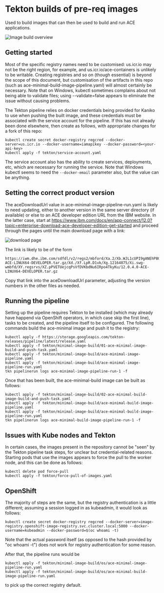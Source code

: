 # Tekton builds of pre-req images

Used to build images that can then be used to build and run ACE applications.

![Image build overview](ace-demo-pipeline-tekton-2.png)

## Getting started

 Most of the specific registry names need to be customised: us.icr.io may not be the right region, for example, and us.icr.io/ace-containers 
is unlikely to be writable. Creating registries and so on (though essential) is beyond the scope of this document, but customisation of
the artifacts in this repo (such as ace-minimal-build-image-pipeline.yaml) will almost certainly be necessary. Note that on Windows, kubectl
sometimes complains about not being able to validate files; using --validate=false appears to eliminate the issue without causing problems.

 The Tekton pipeline relies on docker credentials being provided for Kaniko to use when pushing the built image, and these credentials
must be associated with the service account for the pipeline. If this has not already been done elsewhere, then create as follows, with
appropriate changes for a fork of this repo:
```
kubectl create secret docker-registry regcred --docker-server=us.icr.io --docker-username=iamapikey --docker-password=<your-api-key>
kubectl apply -f tekton/service-account.yaml
```
The service account also has the ability to create services, deployments, etc, which are necessary for running the service. Note that
Windows kubectl seems to need the `--docker-email` parameter also, but the value can be anything.

## Setting the correct product version

The aceDownloadUrl value in ace-minimal-image-pipeline-run.yaml is likely to need updating, either to another version
in the same server directory (if available) or else to an ACE developer edition URL from the IBM website. In the latter
case, start at https://www.ibm.com/docs/en/app-connect/12.0?topic=enterprise-download-ace-developer-edition-get-started
and proceed through the pages until the main download page with a link: 

![download page](ace-dev-edition-download.png)

The link is likely to be of the form
```
https://iwm.dhe.ibm.com/sdfdl/v2/regs2/mbford/Xa.2/Xb.WJL1cUPI9gANEhP8GuPD_qX1rj6x5R4yTUM7s_C2ue8/Xc.12.0.4.0-ACE-LINUX64-DEVELOPER.tar.gz/Xd./Xf.LpR.D1vk/Xg.12164875/Xi.swg-wmbfd/XY.regsrvs/XZ.pPVETUejcqPsVfDVKbdNu6IRpo4TkyKu/12.0.4.0-ACE-LINUX64-DEVELOPER.tar.gz
```
Copy that link into the aceDownloadUrl parameter, adjusting the version numbers in the other files as needed.

## Running the pipeline

Setting up the pipeline requires Tekton to be installed (which may already have happend via OpenShift operators, in which case
skip the first line), tasks to be created, and the pipeline itself to be configured. The following commands build the ace-minimal
image and push it to the registry:
```
kubectl apply -f https://storage.googleapis.com/tekton-releases/pipeline/latest/release.yaml
kubectl apply -f tekton/minimal-image-build/01-ace-minimal-image-build-and-push-task.yaml
kubectl apply -f tekton/minimal-image-build/ace-minimal-image-pipeline.yaml
kubectl apply -f tekton/minimal-image-build/ace-minimal-image-pipeline-run.yaml
tkn pipelinerun logs ace-minimal-image-pipeline-run-1 -f
```

Once that has been built, the ace-minimal-build image can be built as follows:
```
kubectl apply -f tekton/minimal-image-build/02-ace-minimal-build-image-build-and-push-task.yaml
kubectl apply -f tekton/minimal-image-build/ace-minimal-build-image-pipeline.yaml
kubectl apply -f tekton/minimal-image-build/ace-minimal-build-image-pipeline-run.yaml
tkn pipelinerun logs ace-minimal-build-image-pipeline-run-1 -f
```

## Issues with Kube nodes and Tekton

In certain cases, the images present in the repository cannot be "seen" by the Tekton pipeline task steps, for
unclear but credential-related reasons. Starting pods that use the images appears to force the pull to the worker
node, and this can be done as follows:
```
kubectl delete pod force-pull
kubectl apply -f tekton/force-pull-of-images.yaml
```

## OpenShift

The majority of steps are the same, but the registry authentication is a little different; assuming a session logged in as kubeadmin, it would look as follows:
```
kubectl create secret docker-registry regcred --docker-server=image-registry.openshift-image-registry.svc.cluster.local:5000 --docker-username=kubeadmin --docker-password=$(oc whoami -t)
```
Note that the actual password itself (as opposed to the hash provided by "oc whoami -t") does not work for registry authentication for some reason.

After that, the pipeline runs would be
```
kubectl apply -f tekton/minimal-image-build/os/ace-minimal-image-pipeline-run.yaml
kubectl apply -f tekton/minimal-image-build/os/ace-minimal-build-image-pipeline-run.yaml
```
to pick up the correct registry default.

